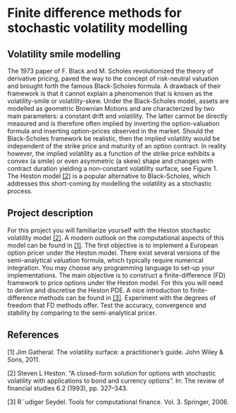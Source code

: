 # Finite difference methods for stochastic volatility modelling

## Volatility smile modelling
The 1973 paper of F. Black and M. Scholes revolutionized the theory of derivative pricing, paved the way to the concept of risk-neutral valuation and brought forth the famous Black-Scholes formula. A drawback of their framework is that it cannot explain a phenomenon that is known as the volatility-smile or volatility-skew.
Under the Black-Scholes model, assets are modelled as geometric Brownian Motions and are characterized by two main parameters: a constant drift and volatility. The latter cannot be directly measured and is therefore often implied by inverting the option-valuation formula and inserting option-prices observed in the market.
Should the Black-Scholes framework be realistic, then the implied volatility would be independent of the strike price and maturity of an option contract. In reality however, the implied volatility as a function of the strike price exhibits a convex (a smile) or even asymmetric (a skew) shape and changes with contract duration yielding a non-constant volatility surface, see Figure 1. The Heston model [[2]](#2) is a popular alternative to Black-Scholes, which addresses this short-coming by modelling the volatility as a stochastic process.

## Project description
For this project you will familiarize yourself with the Heston stochastic volatility model [[2]](#2). A modern outlook on the computational aspects of this model can be found in [[1]](#1).
The first objective is to implement a European option pricer under the Heston model. There exist several versions of the semi-analytical valuation formula, which typically require numerical integration. You may choose any programming language to set-up your implementations.
The main objective is to construct a finite-difference (FD) framework to price options under the Heston model.
For this you will need to derive and discretise the Heston PDE. A nice introduction to finite-difference methods can be found in [[3]](#3). Experiment with the degrees of freedom that FD methods offer. Test the accuracy, convergence and stability by comparing to the semi-analytical pricer.

## References
<a id="1">[1]</a> 
Jim Gatheral. The volatility surface: a practitioner’s guide. John Wiley & Sons, 2011.

<a id="2">[2]</a> 
Steven L Heston. “A closed-form solution for options with stochastic volatility with applications to bond
and currency options”. In: The review of financial studies 6.2 (1993), pp. 327–343.

<a id="3">[3]</a> 
R¨udiger Seydel. Tools for computational finance. Vol. 3. Springer, 2006.